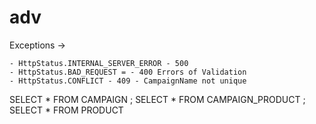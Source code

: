 # adv

Exceptions -> 

    - HttpStatus.INTERNAL_SERVER_ERROR - 500
    - HttpStatus.BAD_REQUEST = - 400 Errors of Validation
    - HttpStatus.CONFLICT - 409 - CampaignName not unique


SELECT * FROM CAMPAIGN ;
SELECT * FROM  CAMPAIGN_PRODUCT ;
SELECT * FROM PRODUCT 
